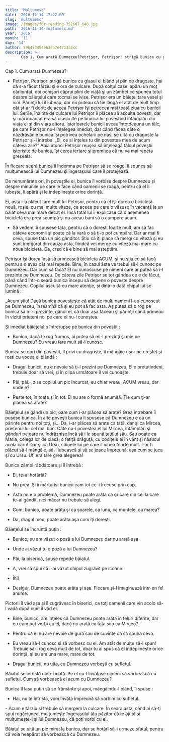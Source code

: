 ```yaml
---
title: "Mulțumesc"
date: '2016-11-14 17:22:09'
slug: 'multumesc'
image: /images/for-reading-752607_640.jpg
path: '2016-11-14-multumesc.md'
year: '2016'
month: '11'
day: '14'
author: 59b473454e63ea7e4713a3cc
description: >-
       Cap 1. Cum arată Dumnezeu?Petrişor, Petrişor! strigă bunica cu glasul ei blând şi plin de dragoste, hai că s-a făcut târziu şi e ora de culcare. După colţul casei apăru un moţ cârlionţat, doi oc
---
```

<div class="kg-card-markdown"><p> </p>
<p dir="ltr">  Cap 1. Cum arată Dumnezeu?</p>
<ul><li dir="ltr">
<p dir="ltr">Petrişor, Petrişor! strigă bunica cu glasul ei blând şi plin de dragoste, hai că s-a făcut târziu şi e ora de culcare. După colţul casei apăru un moţ cârlionţat, doi ochişori căprui  plini de viaţă şi un zâmbet ce spunea totul despre băieţelul care tocmai se ivise.  Petrişor era un băieţel tare vesel şi vioi. Părinţii lui îl iubeau, dar nu puteau să fie lângă el atât de mult timp cât şi-ar fi dorit; de aceea Petrişor îşi petrecea  mai toată ziua cu bunicii lui. Serile, înainte de culcare lui Petrişor îi plăcea  să asculte poveşti,  dar şi mai încântat era să o asculte pe bunica lui povestind întâmplări din viaţa ei şi din viaţa altora. Istorioarele bunicii aveau întotdeauna un tâlc, pe care Petrişor nu-l înţelegea imediat, dar când făcea câte o năzdrăvănie bunica îşi potrivea ochelarii pe nas, se uită cu dragoste la Petrişor şi-l întreba: „Ei, ce ai înţeles tu din povestea mea de acum câteva zile?” Abia atunci  Petrişor reuşea să înţeleagă tâlcul poveştii istorisite de bunica, îşi cerea iertare şi promitea că nu va mai repeta greşeala.</p>
</li>
</ul><p dir="ltr">           În fiecare seară bunica îl îndemna pe Petrişor să se roage, îi spunea să mulţumească lui Dumnezeu şi îngeraşului care îl protejează.</p>
<p dir="ltr">            De nenumărate ori, în poveştile ei, bunica îi vorbise despre Dumnezeu şi despre minunile pe care le face când oamenii se roagă, pentru că el îi iubeşte, îi apără şi le îndeplineşte orice dorinţă.</p>
<p dir="ltr">   Ei, asta i-a plăcut tare mult lui Petrişor, pentru că el îşi dorea o bicicletă nouă, roşie, cu mai multe viteze, ca aceea pe care o văzuse în vacanţă la un băiat ceva mai mare decât el. Însă tatăl lui îi explicase că o asemenea bicicletă era prea scumpă şi nu aveau bani să o cumpere  acum.</p>
<ul><li dir="ltr">
<p dir="ltr">Să vedem, îi spusese tata, pentru că o doreşti foarte mult, am să fac câteva economii şi poate că la vară  o să ţi-o  pot cumpăra. Dar ar mai fi ceva, spuse tata un pic gânditor. Ştiu  că îţi place să mergi cu viteză şi eu sunt îngrijorat din cauza asta, fiindcă vei merge cu viteză mai mare cu noua bicicleta. Da, cred că e bine să mai aşteptăm.</p>
</li>
</ul><p dir="ltr">Petrişor îşi dorea însă să primească bicicleta ACUM, şi nu ştia ce să facă pentru a o avea cât mai repede. Bine, în cazul ăsta va trebui să-l cunosc pe Dumnezeu. Dar cum să facă? El nu cunoscuse pe nimeni care ar putea să i-l prezinte pe Dumnezeu. De câteva zile Petrişor se tot gândea ce e de făcut, până când într-o seară bunica începu să depene o poveste despre Dumnezeu. Copilul ascultă cu mare atenţie, şi dintr-o dată chipul lui se lumină :</p>
<p dir="ltr">„Acum ştiu! Dacă bunica povesteşte că atât de mulţi oameni l-au cunoscut pe Dumnezeu, înseamnă că şi eu pot să fac asta. Aş putea să o rog  pe bunica să mi-l prezinte, gândi el, că doar aşa făceau şi părinţii când primeau în vizită prieteni noi pe care el nu-i cunoştea.</p>
<p dir="ltr">Şi imediat băieţelul o întrerupse pe bunica din povestit :</p>
<ul><li dir="ltr">
<p dir="ltr">Bunico, dacă te rog frumos, ai putea să mi-l prezinţi şi mie pe Dumnezeu? Eu vreau tare mult să-l cunosc.</p>
</li>
</ul><p dir="ltr">Bunica se opri din povestit, îl privi cu dragoste, îl mângâie uşor pe creştet şi rosti cu vocea ei blândă :</p>
<ul><li dir="ltr">
<p dir="ltr">Dragul bunicii, nu e nevoie să ţi-l prezint pe Dumnezeu, El e pretutindeni, trebuie doar să vrei, şi în clipa următoare îl vei cunoaşte.</p>
</li>
<li dir="ltr">
<p dir="ltr">Păi, păi... zise copilul un pic încurcat, eu chiar vreau, ACUM vreau, dar unde e?</p>
</li>
<li dir="ltr">
<p dir="ltr">Peste tot, în toate şi în tot. El nu are o formă anumită. Ţie cum ţi-ar plăcea să arate?</p>
</li>
</ul><p dir="ltr">      Băieţelul se gândi un pic, oare cum i-ar plăcea să arate? Grea întrebare îi pusese bunica. În alte poveşti bunica îi spusese că Dumnezeu e ca un părinte pentru noi toţi, şi... Da, i-ar plăcea să arate ca tată, dar şi ca Mircea, prietenul lui cel mai bun. Câte nu-i povestea el lui Mircea, întâmplări şi gânduri pe care nu îndrăznise încă să i le spună tatălui său. Sau poate ca Maria, colega lor de clasă, o fetiţă drăguţă, cu codiţele ei în vânt şi năsucul acela cârn! Dar şi ca Ursu, câinele lui pe care îl iubea foarte mult. I-ar fi plăcut să-l mângâie, să-l iubească şi să se joace împreună, aşa cum se juca şi cu Ursu. Uf, era tare grea alegerea!</p>
<p dir="ltr">   Bunica zâmbi răbdătoare şi îl întrebă :</p>
<ul><li dir="ltr">
<p dir="ltr">Ei, te-ai hotărât?</p>
</li>
<li dir="ltr">
<p dir="ltr">Nu prea. Şi îi mărturisi bunicii cam tot ce-i trecuse prin cap.</p>
</li>
<li dir="ltr">
<p dir="ltr">Asta nu e o problemă, Dumnezeu poate arăta ca oricare din cei la care te-ai gândit, nici măcar nu trebuie să alegi.</p>
</li>
<li dir="ltr">
<p dir="ltr">Cum, bunico, poate arăta şi ca soarele, ca luna, ca muntele, ca marea?</p>
</li>
<li dir="ltr">
<p dir="ltr">Da, dragul meu, poate arăta aşa cum îţi doreşti.</p>
</li>
</ul><p dir="ltr">Băieţelul se încruntă puţin :</p>
<ul><li dir="ltr">
<p dir="ltr">Bunico, eu am văzut o poză a lui Dumnezeu dar nu arată aşa .</p>
</li>
<li dir="ltr">
<p dir="ltr">Unde ai văzut tu o poză a lui Dumnezeu?</p>
</li>
<li dir="ltr">
<p dir="ltr">Păi, la biserică, spuse repede băiatul.</p>
</li>
<li dir="ltr">
<p dir="ltr">A, vrei să spui că i-ai văzut chipul zugrăvit pe icoane.</p>
</li>
<li dir="ltr">
<p dir="ltr">Îhî!</p>
</li>
<li dir="ltr">
<p dir="ltr">Desigur, Dumnezeu poate arăta şi aşa. Fiecare şi-l imaginează într-un fel anume.</p>
</li>
</ul><p dir="ltr">Pictorii îl văd aşa şi îl zugrăvesc în biserici, ca toţi oamenii care vin acolo să-l vadă după cum îl văd ei.</p>
<ul><li dir="ltr">
<p dir="ltr">Bine, bunico, am înţeles că Dumnezeu poate arăta în feluri diferite, dar eu cum pot vorbi cu el, dacă nu arată ca tata sau ca Mircea?</p>
</li>
<li dir="ltr">
<p dir="ltr">Pentru că el nu are nevoie de gură sau de cuvinte ca să spună ceva.</p>
</li>
<li dir="ltr">
<p dir="ltr">Eu vreau să-l cunosc şi să vorbesc cu el. Am atât de multe să-i spun! Trebuie să-l rog ceva mult de tot, doar tu ai spus că el îndeplineşte orice dorinţă, şi eu am una mare, mare de tot.</p>
</li>
<li dir="ltr">
<p dir="ltr">Dragul bunicii, nu uita, cu Dumnezeu vorbeşti cu sufletul.</p>
</li>
</ul><p dir="ltr">Băiatul se întristă dintr-odată. Pe el nu-l învăţase nimeni să vorbească cu sufletul. Cum  să vorbească el acum cu Dumnezeu?</p>
<p dir="ltr">Bunica îl lasa puţin să se frământe şi apoi, mângâindu-l blând, îi spuse :</p>
<ul><li dir="ltr">
<p dir="ltr">Hai, nu te întrista, vom învăţa împreună să vorbim cu sufletul.</p>
</li>
</ul><p dir="ltr">- Acum e târziu şi trebuie să mergem la culcare. În seara asta, când ai să-ţi spui rugăciunea, mulţumeşte îngeraşului tău păzitor că te ajută şi mulţumeşte-i şi lui Dumnezeu, că poţi vorbi cu  el.</p>
<p>Băiatul se uită un pic mirat la bunica, dar se hotărî să-i urmeze sfatul, pentru că voia neapărat să vorbească cu Dumnezeu.</p>
</div>
    